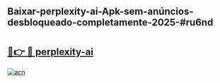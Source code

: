 ## Baixar-perplexity-ai-Apk-sem-anúncios-desbloqueado-completamente-2025-#ru6nd

# <h2><a href="https://ainizakaria.my?title=perplexity-ai&ref=20M">🔗👉 🔴 perplexity-ai</a></h2>

[![acn](https://github.com/user-attachments/assets/0f9c940e-d8b0-45ae-aac7-cd30a18b3e1c)](https://ainizakaria.my?title=perplexity-ai&ref=20M)

